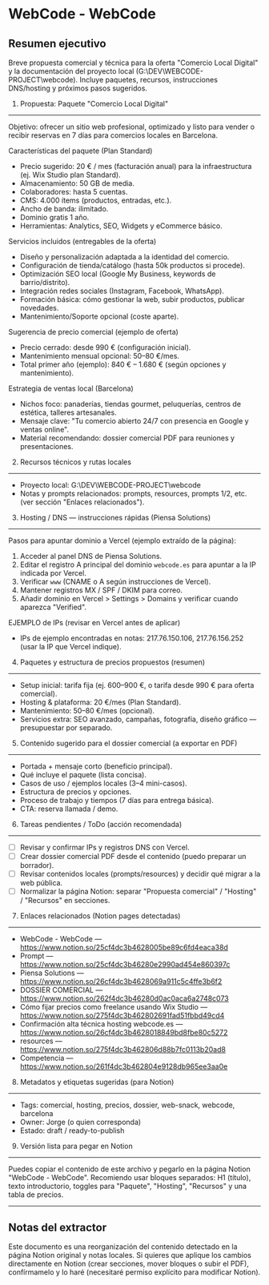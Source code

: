 # WebCode - WebCode

## Resumen ejecutivo

Breve propuesta comercial y técnica para la oferta "Comercio Local Digital" y la documentación del proyecto local (G:\DEV\WEBCODE-PROJECT\webcode). Incluye paquetes, recursos, instrucciones DNS/hosting y próximos pasos sugeridos.

1. Propuesta: Paquete "Comercio Local Digital"

---

Objetivo: ofrecer un sitio web profesional, optimizado y listo para vender o recibir reservas en 7 días para comercios locales en Barcelona.

Características del paquete (Plan Standard)

- Precio sugerido: 20 € / mes (facturación anual) para la infraestructura (ej. Wix Studio plan Standard).
- Almacenamiento: 50 GB de media.
- Colaboradores: hasta 5 cuentas.
- CMS: 4.000 ítems (productos, entradas, etc.).
- Ancho de banda: ilimitado.
- Dominio gratis 1 año.
- Herramientas: Analytics, SEO, Widgets y eCommerce básico.

Servicios incluidos (entregables de la oferta)

- Diseño y personalización adaptada a la identidad del comercio.
- Configuración de tienda/catálogo (hasta 50k productos si procede).
- Optimización SEO local (Google My Business, keywords de barrio/distrito).
- Integración redes sociales (Instagram, Facebook, WhatsApp).
- Formación básica: cómo gestionar la web, subir productos, publicar novedades.
- Mantenimiento/Soporte opcional (coste aparte).

Sugerencia de precio comercial (ejemplo de oferta)

- Precio cerrado: desde 990 € (configuración inicial).
- Mantenimiento mensual opcional: 50–80 €/mes.
- Total primer año (ejemplo): 840 € – 1.680 € (según opciones y mantenimiento).

Estrategia de ventas local (Barcelona)

- Nichos foco: panaderías, tiendas gourmet, peluquerías, centros de estética, talleres artesanales.
- Mensaje clave: "Tu comercio abierto 24/7 con presencia en Google y ventas online".
- Material recomendando: dossier comercial PDF para reuniones y presentaciones.

2. Recursos técnicos y rutas locales

---

- Proyecto local: G:\DEV\WEBCODE-PROJECT\webcode
- Notas y prompts relacionados: prompts, resources, prompts 1/2, etc. (ver sección "Enlaces relacionados").

3. Hosting / DNS — instrucciones rápidas (Piensa Solutions)

---

Pasos para apuntar dominio a Vercel (ejemplo extraído de la página):

1. Acceder al panel DNS de Piensa Solutions.
2. Editar el registro A principal del dominio `webcode.es` para apuntar a la IP indicada por Vercel.
3. Verificar `www` (CNAME o A según instrucciones de Vercel).
4. Mantener registros MX / SPF / DKIM para correo.
5. Añadir dominio en Vercel > Settings > Domains y verificar cuando aparezca "Verified".

EJEMPLO de IPs (revisar en Vercel antes de aplicar)

- IPs de ejemplo encontradas en notas: 217.76.150.106, 217.76.156.252 (usar la IP que Vercel indique).

4. Paquetes y estructura de precios propuestos (resumen)

---

- Setup inicial: tarifa fija (ej. 600–900 €, o tarifa desde 990 € para oferta comercial).
- Hosting & plataforma: 20 €/mes (Plan Standard).
- Mantenimiento: 50–80 €/mes (opcional).
- Servicios extra: SEO avanzado, campañas, fotografía, diseño gráfico — presupuestar por separado.

5. Contenido sugerido para el dossier comercial (a exportar en PDF)

---

- Portada + mensaje corto (beneficio principal).
- Qué incluye el paquete (lista concisa).
- Casos de uso / ejemplos locales (3–4 mini-casos).
- Estructura de precios y opciones.
- Proceso de trabajo y tiempos (7 días para entrega básica).
- CTA: reserva llamada / demo.

6. Tareas pendientes / ToDo (acción recomendada)

---

- [ ] Revisar y confirmar IPs y registros DNS con Vercel.
- [ ] Crear dossier comercial PDF desde el contenido (puedo preparar un borrador).
- [ ] Revisar contenidos locales (prompts/resources) y decidir qué migrar a la web pública.
- [ ] Normalizar la página Notion: separar "Propuesta comercial" / "Hosting" / "Recursos" en secciones.

7. Enlaces relacionados (Notion pages detectadas)

---

- WebCode - WebCode — https://www.notion.so/25cf4dc3b4628005be89c6fd4eaca38d
- Prompt — https://www.notion.so/25cf4dc3b46280e2990ad454e860397c
- Piensa Solutions — https://www.notion.so/26cf4dc3b4628069a911c5c4ffe3b6f2
- DOSSIER COMERCIAL — https://www.notion.so/262f4dc3b46280d0ac0aca6a2748c073
- Cómo fijar precios como freelance usando Wix Studio — https://www.notion.so/275f4dc3b462802691fad51fbbd49cd4
- Confirmación alta técnica hosting webcode.es — https://www.notion.so/26cf4dc3b4628018849bd8fbe80c5272
- resources — https://www.notion.so/275f4dc3b462806d88b7fc0113b20ad8
- Competencia — https://www.notion.so/261f4dc3b462804e9128db965ee3aa0e

8. Metadatos y etiquetas sugeridas (para Notion)

---

- Tags: comercial, hosting, precios, dossier, web-snack, webcode, barcelona
- Owner: Jorge (o quien corresponda)
- Estado: draft / ready-to-publish

9. Versión lista para pegar en Notion

---

Puedes copiar el contenido de este archivo y pegarlo en la página Notion "WebCode - WebCode". Recomiendo usar bloques separados: H1 (título), texto introductorio, toggles para "Paquete", "Hosting", "Recursos" y una tabla de precios.

---

## Notas del extractor

Este documento es una reorganización del contenido detectado en la página Notion original y notas locales. Si quieres que aplique los cambios directamente en Notion (crear secciones, mover bloques o subir el PDF), confírmamelo y lo haré (necesitaré permiso explícito para modificar Notion).
